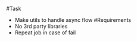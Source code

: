 #Task
* Make utils to handle async flow
#Requirements
* No 3rd party libraries
* Repeat job in case of fail
